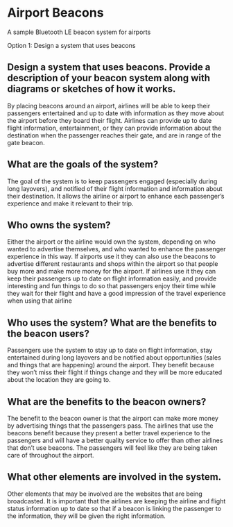 # Airport Beacons
A sample Bluetooth LE beacon system for airports

Option 1: Design a system that uses beacons
## Design a system that uses beacons. Provide a description of your beacon system along with diagrams or sketches of how it works.
By placing beacons around an airport, airlines will be able to keep their passengers entertained and up to date with information as they move about the airport before they board their flight. Airlines can provide up to date flight information, entertainment, or they can provide information about the destination when the passenger reaches their gate, and are in range of the gate beacon. 

## What are the goals of the system? 
The goal of the system is to keep passengers engaged (especially during long layovers), and notified of their flight information and information about their destination. It allows the airline or airport to enhance each passenger’s experience and make it relevant to their trip.

## Who owns the system? 
Either the airport or the airline would own the system, depending on who wanted to advertise themselves, and who wanted to enhance the passenger experience in this way. If airports use it they can also use the beacons to advertise different restaurants and shops within the airport so that people buy more and make more money for the airport. If airlines use it they can keep their passengers up to date on flight information easily, and provide interesting and fun things to do so that passengers enjoy their time while they wait for their flight and have a good impression of the travel experience when using that airline

## Who uses the system? What are the benefits to the beacon users? 
Passengers use the system to stay up to date on flight information, stay entertained during long layovers and be notified about opportunities (sales and things that are happening) around the airport. They benefit because they won’t miss their flight if things change and they will be more educated about the location they are going to. 

## What are the benefits to the beacon owners? 
The benefit to the beacon owner is that the airport can make more money by advertising things that the passengers pass. The airlines that use the beacons benefit because they present a better travel experience to the passengers and will have a better quality service to offer than other airlines that don’t use beacons. The passengers will feel like they are being taken care of throughout the airport. 

## What other elements are involved in the system.
Other elements that may be involved are the websites that are being broadcasted. It is important that the airlines are keeping the airline and flight status information up to date so that if a beacon is linking the passenger to the information, they will be given the right information.

